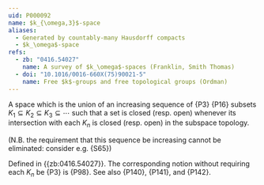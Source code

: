 ```yaml
---
uid: P000092
name: $k_{\omega,3}$-space
aliases:
  - Generated by countably-many Hausdorff compacts
  - $k_\omega$-space
refs:
  - zb: "0416.54027"
    name: A survey of $k_\omega$-spaces (Franklin, Smith Thomas)
  - doi: "10.1016/0016-660X(75)90021-5"
    name: Free $k$-groups and free topological groups (Ordman)
---
```


A space which is the union of an increasing sequence of {P3} {P16} subsets
$K_1\subseteq K_2 \subseteq K_3 \subseteq \cdots$ such that a set is closed (resp. open) whenever
its intersection with each $K_n$ is closed (resp. open) in the subspace topology.

(N.B. the requirement that this sequence be
increasing cannot be eliminated: consider e.g.
{S65})

Defined in {{zb:0416.54027}}. The corresponding notion without requiring each $K_n$ be {P3} is
{P98}. See also {P140}, {P141},
and {P142}.
